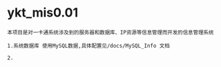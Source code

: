 # ykt_mis0.01

	本项目是对一卡通系统涉及到的服务器和数据库、IP资源等信息管理而开发的信息管理系统
	
	1.系统数据库 使用MySQL数据,具体配置见/docs/MySQL_Info 文档
	
	2.
